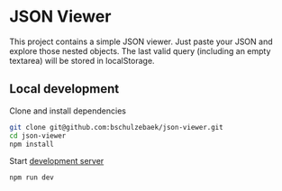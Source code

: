 # JSON Viewer

This project contains a simple JSON viewer. Just paste your JSON and explore those nested objects. The last valid query (including an empty textarea) will be stored in localStorage.

## Local development

Clone and install dependencies
```bash
git clone git@github.com:bschulzebaek/json-viewer.git
cd json-viewer
npm install
```

Start [development server](http://localhost:8080)
```bash
npm run dev
```
